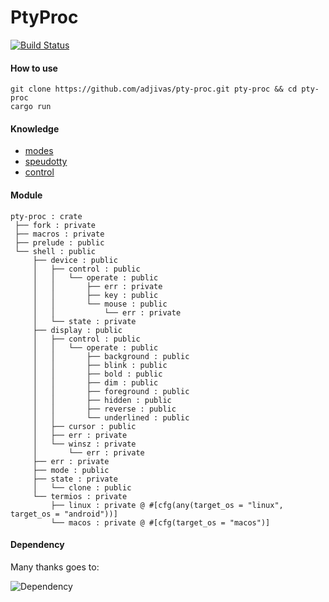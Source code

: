 # PtyProc

[![Build Status](https://travis-ci.org/adjivas/pty-proc.svg?style=flat-square&branch=master)](https://travis-ci.org/adjivas/pty-proc)

#### How to use
```shell
git clone https://github.com/adjivas/pty-proc.git pty-proc && cd pty-proc
cargo run
```

#### Knowledge
* [modes](https://en.wikipedia.org/wiki/Computer_terminal#Modes)
* [speudotty](https://en.wikipedia.org/wiki/Pseudoterminal)
* [control](http://invisible-island.net/xterm/ctlseqs/ctlseqs.html#h2-Application-Program-Control-functions)

#### Module
```shell
pty-proc : crate
 ├── fork : private
 ├── macros : private
 ├── prelude : public
 └── shell : public
     ├── device : public
     │   ├── control : public
     │   │   └── operate : public
     │   │       ├── err : private
     │   │       ├── key : public
     │   │       └── mouse : public
     │   │           └── err : private
     │   └── state : private
     ├── display : public
     │   ├── control : public
     │   │   └── operate : public
     │   │       ├── background : public
     │   │       ├── blink : public
     │   │       ├── bold : public
     │   │       ├── dim : public
     │   │       ├── foreground : public
     │   │       ├── hidden : public
     │   │       ├── reverse : public
     │   │       └── underlined : public
     │   ├── cursor : public
     │   ├── err : private
     │   └── winsz : private
     │       └── err : private
     ├── err : private
     ├── mode : public
     ├── state : private
     │   └── clone : public
     └── termios : private
         ├── linux : private @ #[cfg(any(target_os = "linux", target_os = "android"))]
         └── macos : private @ #[cfg(target_os = "macos")]
```

#### Dependency
Many thanks goes to:

![Dependency](https://adjivas.github.io/pty-proc/images/dependency.svg)
